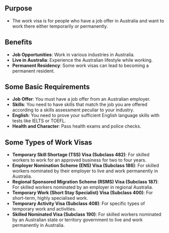 ## Purpose

- The work visa is for people who have a job offer in Australia and want to work there either temporarily or permanently.

## Benefits

- **Job Opportunities**: Work in various industries in Australia.
- **Live in Australia**: Experience the Australian lifestyle while working.
- **Permanent Residency**: Some work visas can lead to becoming a permanent resident.

## Some Basic Requirements

- **Job Offer**: You must have a job offer from an Australian employer.
- **Skills**: You need to have skills that match the job you are offered according to a skills assessment peculiar to your industry.
- **English**: You need to prove your sufficient English language skills with tests like IELTS or TOEFL.
- **Health and Character**: Pass health exams and police checks.

## Some Types of Work Visas

- **Temporary Skill Shortage (TSS) Visa (Subclass 482)**: For skilled workers to work for an approved business for two to four years.
- **Employer Nomination Scheme (ENS) Visa (Subclass 186)**: For skilled workers nominated by their employer to live and work permanently in Australia.
- **Regional Sponsored Migration Scheme (RSMS) Visa (Subclass 187)**: For skilled workers nominated by an employer in regional Australia.
- **Temporary Work (Short Stay Specialist) Visa (Subclass 400)**: For short-term, highly specialised work.
- **Temporary Activity Visa (Subclass 408)**: For specific types of temporary work and activities.
- **Skilled Nominated Visa (Subclass 190)**: For skilled workers nominated by an Australian state or territory government to live and work permanently in Australia.
